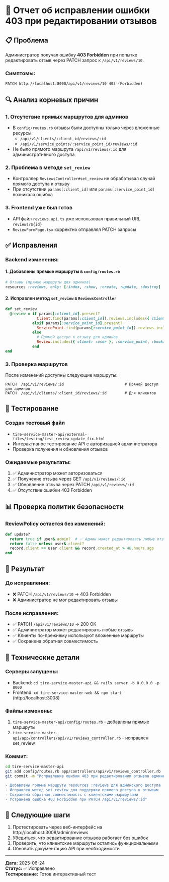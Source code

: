 # 🔧 Отчет об исправлении ошибки 403 при редактировании отзывов

## 📋 Проблема
Администратор получал ошибку **403 Forbidden** при попытке редактировать отзыв через PATCH запрос к `/api/v1/reviews/10`.

### Симптомы:
```
PATCH http://localhost:8000/api/v1/reviews/10 403 (Forbidden)
```

## 🔍 Анализ корневых причин

### 1. Отсутствие прямых маршрутов для админов
- В `config/routes.rb` отзывы были доступны только через вложенные ресурсы:
  - `/api/v1/clients/:client_id/reviews/:id` 
  - `/api/v1/service_points/:service_point_id/reviews/:id`
- Не было прямого маршрута `/api/v1/reviews/:id` для административного доступа

### 2. Проблема в методе `set_review`
- Контроллер `ReviewsController#set_review` не обрабатывал случай прямого доступа к отзыву
- При отсутствии `params[:client_id]` или `params[:service_point_id]` возникала ошибка

### 3. Frontend уже был готов
- API файл `reviews.api.ts` уже использовал правильный URL `reviews/${id}`
- `ReviewFormPage.tsx` корректно отправлял PATCH запросы

## ✅ Исправления

### Backend изменения:

#### 1. Добавлены прямые маршруты в `config/routes.rb`
```ruby
# Отзывы (прямые маршруты для админов)
resources :reviews, only: [:index, :show, :create, :update, :destroy]
```

#### 2. Исправлен метод `set_review` в `ReviewsController`
```ruby
def set_review
  @review = if params[:client_id].present?
              Client.find(params[:client_id]).reviews.includes({ client: :user }, :service_point, :booking).find(params[:id])
            elsif params[:service_point_id].present?
              ServicePoint.find(params[:service_point_id]).reviews.includes({ client: :user }, :service_point, :booking).find(params[:id])
            else
              # Прямой доступ к отзыву для админов
              Review.includes({ client: :user }, :service_point, :booking).find(params[:id])
            end
end
```

### 3. Проверка маршрутов
После изменений доступны следующие маршруты:
```
PATCH  /api/v1/reviews/:id                           # Прямой доступ для админов
PATCH  /api/v1/clients/:client_id/reviews/:id        # Для клиентов
```

## 🧪 Тестирование

### Создан тестовый файл
- `tire-service-master-api/external-files/testing/test_review_update_fix.html`
- Интерактивное тестирование API с авторизацией администратора
- Проверка получения и обновления отзывов

### Ожидаемые результаты:
1. ✅ Администратор может авторизоваться
2. ✅ Получение отзыва через GET `/api/v1/reviews/:id`
3. ✅ Обновление отзыва через PATCH `/api/v1/reviews/:id`
4. ✅ Отсутствие ошибки 403 Forbidden

## 📊 Проверка политик безопасности

### ReviewPolicy остается без изменений:
```ruby
def update?
  return true if user&.admin?  # ✅ Админ может редактировать любые отзывы
  return false unless user&.client?
  record.client == user.client && record.created_at > 48.hours.ago
end
```

## 🎯 Результат

### До исправления:
- ❌ PATCH `/api/v1/reviews/10` → 403 Forbidden
- ❌ Администратор не мог редактировать отзывы

### После исправления:
- ✅ PATCH `/api/v1/reviews/10` → 200 OK  
- ✅ Администратор может редактировать любые отзывы
- ✅ Клиенты по-прежнему используют вложенные маршруты
- ✅ Сохранена обратная совместимость

## 🔧 Технические детали

### Серверы запущены:
- Backend: `cd tire-service-master-api && rails server -b 0.0.0.0 -p 8000`
- Frontend: `cd tire-service-master-web && npm start` (http://localhost:3008)

### Файлы изменены:
1. `tire-service-master-api/config/routes.rb` - добавлены прямые маршруты
2. `tire-service-master-api/app/controllers/api/v1/reviews_controller.rb` - исправлен set_review

### Коммит:
```bash
cd tire-service-master-api
git add config/routes.rb app/controllers/api/v1/reviews_controller.rb
git commit -m "Исправление ошибки 403 при редактировании отзывов администратором

- Добавлены прямые маршруты resources :reviews для админского доступа
- Исправлен метод set_review для поддержки прямого доступа к отзывам
- Сохранена обратная совместимость с клиентскими маршрутами
- Устранена ошибка 403 Forbidden при PATCH /api/v1/reviews/:id"
```

## 🚀 Следующие шаги

1. Протестировать через веб-интерфейс на http://localhost:3008/admin/reviews
2. Убедиться, что редактирование отзывов работает без ошибок
3. Проверить, что клиентские маршруты остались функциональными
4. Обновить документацию API при необходимости

---
**Дата:** 2025-06-24  
**Статус:** ✅ Исправлено  
**Тестирование:** Готов интерактивный тест